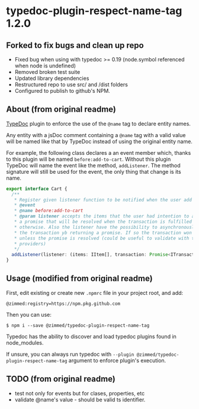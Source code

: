 # typedoc-plugin-respect-name-tag 1.2.0

## Forked to fix bugs and clean up repo

- Fixed bug when using with typedoc >= 0.19 (node.symbol referenced when node is undefined)
- Removed broken test suite
- Updated library dependencies
- Restructured repo to use src/ and /dist folders
- Configured to publish to github's NPM.

## About (from original readme)

[TypeDoc](http://typedoc.org) plugin to enforce the use of the `@name` tag to
declare entity names.

Any entity with a jsDoc comment containing a `@name` tag with a valid value
will be named like that by TypeDoc instead of using the original entity name.

For example, the following class declares a an event member which, thanks to this
plugin will be named `before:add-to-cart`. Without this plugin TypeDoc will name
the event like the method, `addListener`. The method signature will still be used
for the event, the only thing that change is its name.

```ts
export interface Cart {
  /**
   * Register given listener function to be notified when the user add the items to the cart
   * @event
   * @name before:add-to-cart
   * @param listener accepts the items that the user had intention to add to the cart and
   * a promise that will be resolved when the transaction is fulfilled or rejected
   * otherwise. Also the listener have the possibility to asynchronously validate
   * the transaction yb returning a promise. If so the transaction won't start
   * unless the promise is resolved (could be useful to validate with third parties
   * providers)
   */
  addListener(listener: (items: IItem[], transaction: Promise<ITransaction>) => Promise<boolean>): void;
}
```

## Usage (modified from original readme)

First, edit existing or create new `.npmrc` file in your project root, and add:

`@zimmed:registry=https://npm.pkg.github.com`

Then you can use:

`$ npm i --save @zimmed/typedoc-plugin-respect-name-tag`

Typedoc has the ability to discover and load typedoc plugins found in node_modules.

If unsure, you can always run typedoc with `--plugin @zimmed/typedoc-plugin-respect-name-tag` argument to enforce plugin's execution.

## TODO (from original readme)

- test not only for events but for clases, properties, etc
- validate @name's value - should be valid ts identifier.
